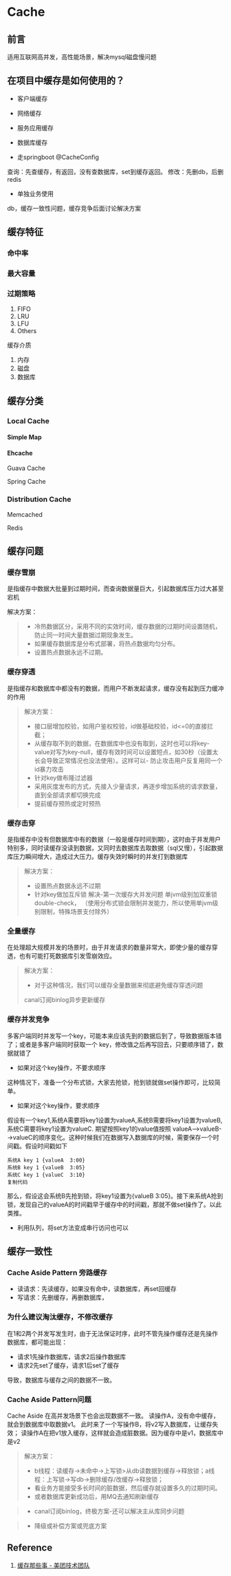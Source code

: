 # Cache





## 前言

适用互联网高并发，高性能场景，解决mysql磁盘慢问题



## 在项目中缓存是如何使用的？

- 客户端缓存
- 网络缓存
- 服务应用缓存
- 数据库缓存

- 走springboot @CacheConfig

查询：先查缓存，有返回，没有查数据库，set到缓存返回。 修改：先删db，后删redis

- 单独业务使用

db，缓存一致性问题，缓存竞争后面讨论解决方案



## 缓存特征

### 命中率

### 最大容量

### 过期策略

1. FIFO
2. LRU
3. LFU
4. Others





缓存介质

1. 内存
2. 磁盘
3. 数据库

## 缓存分类

### Local Cache



#### Simple Map



#### Ehcache



Guava Cache



Spring Cache

### Distribution Cache

Memcached

Redis



## 缓存问题

### 缓存雪崩

是指缓存中数据大批量到过期时间，而查询数据量巨大，引起数据库压力过大甚至宕机

解决方案：

> - 冷热数据区分，采用不同的实效时间，缓存数据的过期时间设置随机，防止同一时间大量数据过期现象发生。
> - 如果缓存数据库是分布式部署，将热点数据均匀分布。
> - 设置热点数据永远不过期。

### 缓存穿透

是指缓存和数据库中都没有的数据，而用户不断发起请求，缓存没有起到压力缓冲的作用

> 解决方案：
>
> - 接口层增加校验，如用户鉴权校验，id做基础校验，id<=0的直接拦截；
> - 从缓存取不到的数据，在数据库中也没有取到，这时也可以将key-value对写为key-null，缓存有效时间可以设置短点，如30秒（设置太长会导致正常情况也没法使用）。这样可以- 防止攻击用户反复用同一个id暴力攻击
> - 针对key做布隆过滤器
> - 采用灰度发布的方式，先接入少量请求，再逐步增加系统的请求数量，直到全部请求都切换完成
> - 提前缓存预热或定时预热

### 缓存击穿

是指缓存中没有但数据库中有的数据（一般是缓存时间到期），这时由于并发用户特别多，同时读缓存没读到数据，又同时去数据库去取数据（sql又慢），引起数据库压力瞬间增大，造成过大压力。缓存失效时瞬时的并发打到数据库

> 解决方案：
>
> - 设置热点数据永远不过期
> - 针对key做加互斥锁  解决-第一次缓存大并发问题 单jvm级别加双重锁double-check， （使用分布式锁会限制并发能力，所以使用单jvm级别限制，特殊场景支付除外）

### 全量缓存

在处理超大规模并发的场景时，由于并发请求的数量非常大，即使少量的缓存穿透，也有可能打死数据库引发雪崩效应。

> 解决方案：
>
> - 对于这种情况，我们可以缓存全量数据来彻底避免缓存穿透问题
>
> canal订阅binlog异步更新缓存

### 缓存并发竞争

多客户端同时并发写一个key，可能本来应该先到的数据后到了，导致数据版本错了；或者是多客户端同时获取一个 key，修改值之后再写回去，只要顺序错了，数据就错了

- 如果对这个key操作，不要求顺序

这种情况下，准备一个分布式锁，大家去抢锁，抢到锁就做set操作即可，比较简单。

- 如果对这个key操作，要求顺序

假设有一个key1,系统A需要将key1设置为valueA,系统B需要将key1设置为valueB,系统C需要将key1设置为valueC. 期望按照key1的value值按照 valueA-->valueB-->valueC的顺序变化。这种时候我们在数据写入数据库的时候，需要保存一个时间戳。假设时间戳如下

```
系统A key 1 {valueA  3:00}
系统B key 1 {valueB  3:05}
系统C key 1 {valueC  3:10}
复制代码
```

那么，假设这会系统B先抢到锁，将key1设置为{valueB 3:05}。接下来系统A抢到锁，发现自己的valueA的时间戳早于缓存中的时间戳，那就不做set操作了。以此类推。

- 利用队列，将set方法变成串行访问也可以



## 缓存一致性

### Cache Aside Pattern 旁路缓存

- 读请求：先读缓存，如果没有命中，读数据库，再set回缓存
- 写请求：先删缓存，再删数据库，

### 为什么建议淘汰缓存，不修改缓存

在1和2两个并发写发生时，由于无法保证时序，此时不管先操作缓存还是先操作数据库，都可能出现：

- 请求1先操作数据库，请求2后操作数据库
- 请求2先set了缓存，请求1后set了缓存

导致，数据库与缓存之间的数据不一致。

### Cache Aside Pattern问题

Cache Aside 在高并发场景下也会出现数据不一致。 读操作A，没有命中缓存，就会到数据库中取数据v1。 此时来了一个写操作B，将v2写入数据库，让缓存失效； 读操作A在把v1放入缓存，这样就会造成脏数据。因为缓存中是v1，数据库中是v2

> 解决方案：
>
> - b线程：读缓存->未命中->上写锁>从db读数据到缓存->释放锁；a线程：上写锁->写db->删除缓存/改缓存->释放锁；
> - 看业务方能接受多长时间的脏数据，然后缓存就设置多久的过期时间。
> - 或者数据库更新成功后，用MQ去通知刷新缓存

> - canal订阅binlog，终极方案-还可以解决主从库同步问题



> - 降级或补偿方案或兜底方案



## Reference

1. [缓存那些事 - 美团技术团队](https://tech.meituan.com/2017/03/17/cache-about.html)